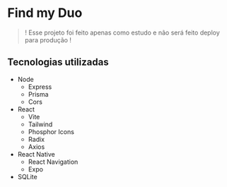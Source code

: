 # Find my Duo

> ! Esse projeto foi feito apenas como estudo e não será feito deploy para produção !

## Tecnologias utilizadas

- Node
  - Express
  - Prisma
  - Cors
- React
  - Vite
  - Tailwind
  - Phosphor Icons
  - Radix
  - Axios
- React Native
  - React Navigation
  - Expo
- SQLite
